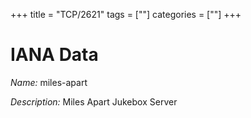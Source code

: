 +++
title = "TCP/2621"
tags = [""]
categories = [""]
+++

# IANA Data

_Name:_ miles-apart

_Description:_ Miles Apart Jukebox Server

